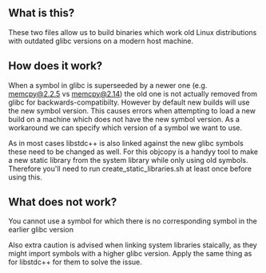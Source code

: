 ## What is this?

These two files allow us to build binaries which work old Linux distributions with 
outdated glibc versions on a modern host machine.

## How does it work?

When a symbol in glibc is superseeded by a newer one (e.g. memcpy@2.2.5 vs memcpy@2.14) the old one is not actually 
removed from glibc for backwards-compatibilty. However by default new builds will use the new symbol version. This 
causes errors when attempting to load a new build on a machine which does not have the new symbol version. As a 
workaround we can specify which version of a symbol we want to use. 

As in most cases libstdc++ is also linked against the new glibc symbols these need to be changed as well. For this 
objcopy is a handyy tool to make a new static library from the system library while only using old symbols. Therefore
you'll need to run create_static_libraries.sh at least once before using this.

## What does not work?
You cannot use a symbol for which there is no corresponding symbol in the earlier glibc version

Also extra caution is advised when linking system libraries staically, as they might import symbols 
with a higher glibc version. Apply the same thing as for libstdc++ for them to solve the issue.